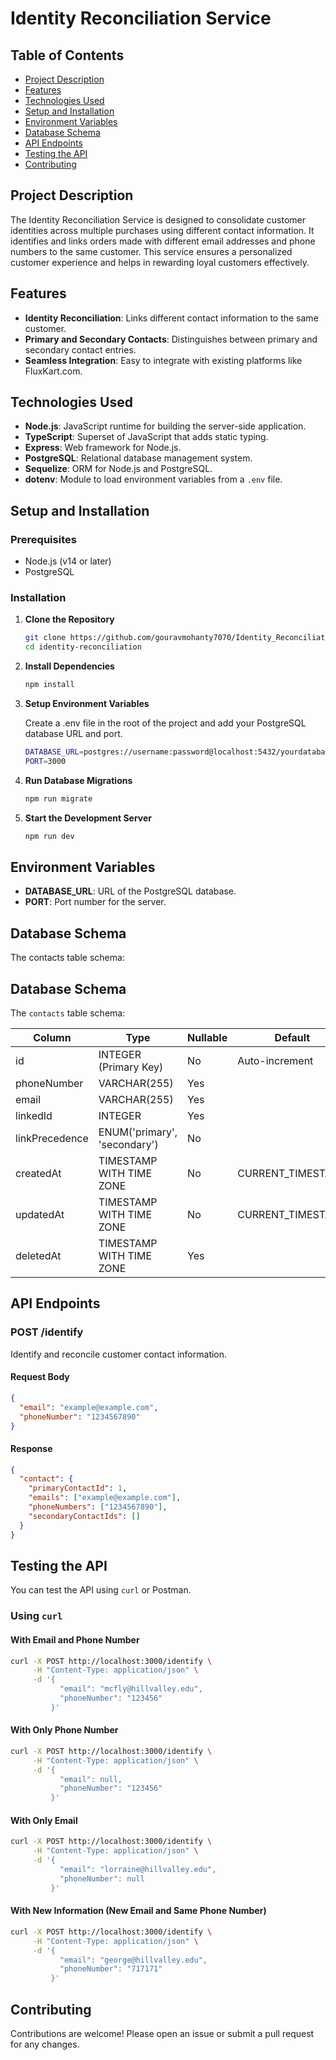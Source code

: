 # Identity Reconciliation Service

## Table of Contents

- [Project Description](#project-description)
- [Features](#features)
- [Technologies Used](#technologies-used)
- [Setup and Installation](#setup-and-installation)
- [Environment Variables](#environment-variables)
- [Database Schema](#database-schema)
- [API Endpoints](#api-endpoints)
- [Testing the API](#testing-the-api)
- [Contributing](#contributing)

## Project Description

The Identity Reconciliation Service is designed to consolidate customer identities across multiple purchases using different contact information. It identifies and links orders made with different email addresses and phone numbers to the same customer. This service ensures a personalized customer experience and helps in rewarding loyal customers effectively.

## Features

- **Identity Reconciliation**: Links different contact information to the same customer.
- **Primary and Secondary Contacts**: Distinguishes between primary and secondary contact entries.
- **Seamless Integration**: Easy to integrate with existing platforms like FluxKart.com.

## Technologies Used

- **Node.js**: JavaScript runtime for building the server-side application.
- **TypeScript**: Superset of JavaScript that adds static typing.
- **Express**: Web framework for Node.js.
- **PostgreSQL**: Relational database management system.
- **Sequelize**: ORM for Node.js and PostgreSQL.
- **dotenv**: Module to load environment variables from a `.env` file.

## Setup and Installation

### Prerequisites

- Node.js (v14 or later)
- PostgreSQL

### Installation

1. **Clone the Repository**

   ```bash
   git clone https://github.com/gouravmohanty7070/Identity_Reconciliation.git
   cd identity-reconciliation
   
2. **Install Dependencies**

   ```bash
   npm install

3. **Setup Environment Variables**

   Create a .env file in the root of the project and add your PostgreSQL database URL and port.

   ```bash
   DATABASE_URL=postgres://username:password@localhost:5432/yourdatabase
   PORT=3000

4. **Run Database Migrations**

   ```bash
   npm run migrate

5. **Start the Development Server**

   ```bash
   npm run dev

## Environment Variables

- **DATABASE_URL**: URL of the PostgreSQL database.
- **PORT**: Port number for the server.

## Database Schema

The contacts table schema:

## Database Schema

The `contacts` table schema:

| Column        | Type                     | Nullable | Default                       |
| ------------- | ------------------------ | -------- | ----------------------------- |
| id            | INTEGER (Primary Key)    | No       | Auto-increment                |
| phoneNumber   | VARCHAR(255)             | Yes      |                               |
| email         | VARCHAR(255)             | Yes      |                               |
| linkedId      | INTEGER                  | Yes      |                               |
| linkPrecedence| ENUM('primary', 'secondary') | No  |                               |
| createdAt     | TIMESTAMP WITH TIME ZONE | No       | CURRENT_TIMESTAMP             |
| updatedAt     | TIMESTAMP WITH TIME ZONE | No       | CURRENT_TIMESTAMP             |
| deletedAt     | TIMESTAMP WITH TIME ZONE | Yes      |                               |

## API Endpoints

### POST /identify

Identify and reconcile customer contact information.

#### Request Body

```json
{
  "email": "example@example.com",
  "phoneNumber": "1234567890"
}
```

#### Response

```json
{
  "contact": {
    "primaryContactId": 1,
    "emails": ["example@example.com"],
    "phoneNumbers": ["1234567890"],
    "secondaryContactIds": []
  }
}
```

## Testing the API

You can test the API using `curl` or Postman.

### Using `curl`

#### With Email and Phone Number

```bash
curl -X POST http://localhost:3000/identify \
     -H "Content-Type: application/json" \
     -d '{
           "email": "mcfly@hillvalley.edu",
           "phoneNumber": "123456"
         }'
```

#### With Only Phone Number

```bash
curl -X POST http://localhost:3000/identify \
     -H "Content-Type: application/json" \
     -d '{
           "email": null,
           "phoneNumber": "123456"
         }'
```

#### With Only Email

```bash
curl -X POST http://localhost:3000/identify \
     -H "Content-Type: application/json" \
     -d '{
           "email": "lorraine@hillvalley.edu",
           "phoneNumber": null
         }'
```

#### With New Information (New Email and Same Phone Number)

```bash
curl -X POST http://localhost:3000/identify \
     -H "Content-Type: application/json" \
     -d '{
           "email": "george@hillvalley.edu",
           "phoneNumber": "717171"
         }'
```

## Contributing

Contributions are welcome! Please open an issue or submit a pull request for any changes.

